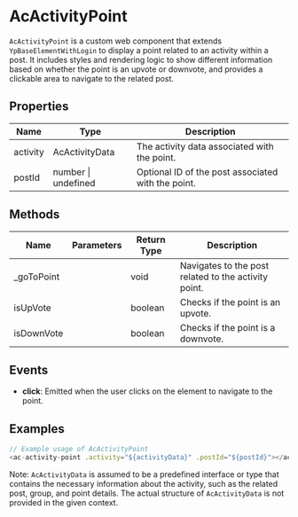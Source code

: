 # AcActivityPoint

`AcActivityPoint` is a custom web component that extends `YpBaseElementWithLogin` to display a point related to an activity within a post. It includes styles and rendering logic to show different information based on whether the point is an upvote or downvote, and provides a clickable area to navigate to the related post.

## Properties

| Name      | Type            | Description                                       |
|-----------|-----------------|---------------------------------------------------|
| activity  | AcActivityData  | The activity data associated with the point.      |
| postId    | number \| undefined | Optional ID of the post associated with the point. |

## Methods

| Name       | Parameters | Return Type | Description |
|------------|------------|-------------|-------------|
| _goToPoint |            | void        | Navigates to the post related to the activity point. |
| isUpVote   |            | boolean     | Checks if the point is an upvote. |
| isDownVote |            | boolean     | Checks if the point is a downvote. |

## Events

- **click**: Emitted when the user clicks on the element to navigate to the point.

## Examples

```typescript
// Example usage of AcActivityPoint
<ac-activity-point .activity="${activityData}" .postId="${postId}"></ac-activity-point>
```

Note: `AcActivityData` is assumed to be a predefined interface or type that contains the necessary information about the activity, such as the related post, group, and point details. The actual structure of `AcActivityData` is not provided in the given context.